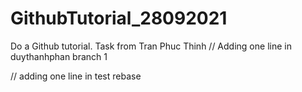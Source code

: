 # GithubTutorial_28092021
Do a Github tutorial. Task from Tran Phuc Thinh
// Adding one line in duythanhphan branch 1

// adding one line in test rebase
